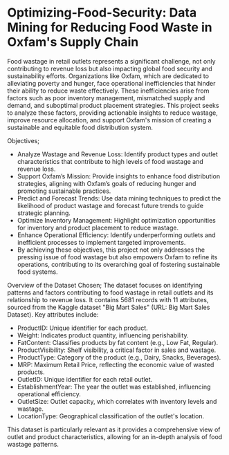 # Optimizing-Food-Security: Data Mining for Reducing Food Waste in Oxfam's Supply Chain

Food wastage in retail outlets represents a significant challenge, not only contributing to revenue loss but also impacting global food security and sustainability efforts. Organizations like Oxfam, which are dedicated to alleviating poverty and hunger, face operational inefficiencies that hinder their ability to reduce waste effectively. These inefficiencies arise from factors such as poor inventory management, mismatched supply and demand, and suboptimal product placement strategies. This project seeks to analyze these factors, providing actionable insights to reduce wastage, improve resource allocation, and support Oxfam's mission of creating a sustainable and equitable food distribution system. 

Objectives;
- Analyze Wastage and Revenue Loss: Identify product types and outlet characteristics that contribute to high levels of food wastage and revenue loss.
- Support Oxfam’s Mission: Provide insights to enhance food distribution strategies, aligning with Oxfam’s goals of reducing hunger and promoting sustainable practices.
- Predict and Forecast Trends: Use data mining techniques to predict the likelihood of product wastage and forecast future trends to guide strategic planning.
- Optimize Inventory Management: Highlight optimization opportunities for inventory and product placement to reduce wastage.
- Enhance Operational Efficiency: Identify underperforming outlets and inefficient processes to implement targeted improvements.
- By achieving these objectives, this project not only addresses the pressing issue of food wastage but also empowers Oxfam to refine its operations, contributing to its overarching goal of fostering sustainable food systems.

Overview of the Dataset Chosen;
The dataset focuses on identifying patterns and factors contributing to food wastage in retail outlets and its relationship to revenue loss. It contains 5681 records with 11 attributes, sourced from the Kaggle dataset "Big Mart Sales" (URL: Big Mart Sales Dataset). Key attributes include:
- ProductID: Unique identifier for each product.
- Weight: Indicates product quantity, influencing perishability.
- FatContent: Classifies products by fat content (e.g., Low Fat, Regular).
- ProductVisibility: Shelf visibility, a critical factor in sales and wastage.
- ProductType: Category of the product (e.g., Dairy, Snacks, Beverages).
- MRP: Maximum Retail Price, reflecting the economic value of wasted products.
- OutletID: Unique identifier for each retail outlet.
- EstablishmentYear: The year the outlet was established, influencing operational efficiency.
- OutletSize: Outlet capacity, which correlates with inventory levels and wastage.
- LocationType: Geographical classification of the outlet's location.

This dataset is particularly relevant as it provides a comprehensive view of outlet and product characteristics, allowing for an in-depth analysis of food wastage patterns.
